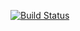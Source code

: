 [![Build Status](https://travis-ci.com/Mucomaximus/4Gewinnt.svg?branch=MVC)](https://travis-ci.com/Mucomaximus/4Gewinnt)
